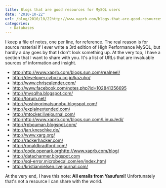 ```yaml
---
title: Blogs that are good resources for MySQL users
date: "2010-10-22"
url: /blog/2010/10/22http://www.xaprb.com/blogs-that-are-good-resources-for-mysql-users/
categories:
  - Databases
---
```

I keep a file of notes, one per line, for reference. The real reason is for source material if I ever write a 3rd edition of High Performance MySQL, but hardly a day goes by that I don't look something up. At the very top, I have a section that I want to share with you. It's a list of URLs that are invaluable sources of information and insight.

*   <http:/http://www.xaprb.com/blogs.sun.com/realneel/>
*   <http://developer.cybozu.co.jp/kazuho/>
*   <http://www.chriscalender.com/>
*   <http://www.facebook.com/notes.php?id=102841356695>
*   [http://mysqlha.blogspot.com/ ][1]
*   <http://torum.net/>
*   <http://yoshinorimatsunobu.blogspot.com/>
*   <http://explainextended.com/>
*   <http://mtocker.livejournal.com/>
*   <http:/http://www.xaprb.com/blogs.sun.com/LinuxJedi/>
*   <http://rpbouman.blogspot.com/>
*   <http://jan.kneschke.de/>
*   <http://www.xarg.org/>
*   <http://rackerhacker.com/>
*   <http://ronaldbradford.com/>
*   <http://code.openark.orghttp://www.xaprb.com/blog/>
*   <http://datacharmer.blogspot.com>
*   <http://sql-error.microbecal.com/en/index.html>
*   <http://kristiannielsen.livejournal.com/>

At the very end, I have this note: **All emails from Yasufumi!** Unfortunately that's not a resource I can share with the world.

 [1]: http://mysqlha.blogspot.com/
